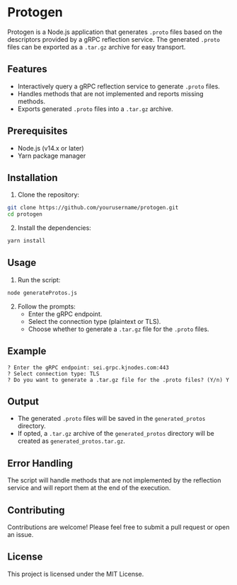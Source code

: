 # Protogen

Protogen is a Node.js application that generates `.proto` files based on the descriptors provided by a gRPC reflection service. The generated `.proto` files can be exported as a `.tar.gz` archive for easy transport.

## Features

- Interactively query a gRPC reflection service to generate `.proto` files.
- Handles methods that are not implemented and reports missing methods.
- Exports generated `.proto` files into a `.tar.gz` archive.

## Prerequisites

- Node.js (v14.x or later)
- Yarn package manager

## Installation

1. Clone the repository:
```bash
git clone https://github.com/yourusername/protogen.git
cd protogen
```

2. Install the dependencies:
```bash
yarn install
```

## Usage

1. Run the script:
```bash
node generateProtos.js
```

2. Follow the prompts:
   - Enter the gRPC endpoint.
   - Select the connection type (plaintext or TLS).
   - Choose whether to generate a `.tar.gz` file for the `.proto` files.

## Example

```
? Enter the gRPC endpoint: sei.grpc.kjnodes.com:443
? Select connection type: TLS
? Do you want to generate a .tar.gz file for the .proto files? (Y/n) Y
```

## Output

- The generated `.proto` files will be saved in the `generated_protos` directory.
- If opted, a `.tar.gz` archive of the `generated_protos` directory will be created as `generated_protos.tar.gz`.

## Error Handling

The script will handle methods that are not implemented by the reflection service and will report them at the end of the execution.

## Contributing

Contributions are welcome! Please feel free to submit a pull request or open an issue.

## License

This project is licensed under the MIT License.

